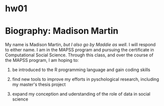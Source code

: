# hw01
# Biography: Madison Martin
My name is Madison Martin, 
*but I also go by Maddie as well*.
I will respond to either name. 
I am in the MAPSS program and pursuing the certificate in Computational Social Science.
Through this class, and over the course of the MAPSS program, I am hoping to:

1. be introduced to the R programming language and gain coding skills 

2. find new tools to improve my efforts in pyschological research, including my master's thesis project 

3. expand my conception and uderstanding of the role of data in social science 
